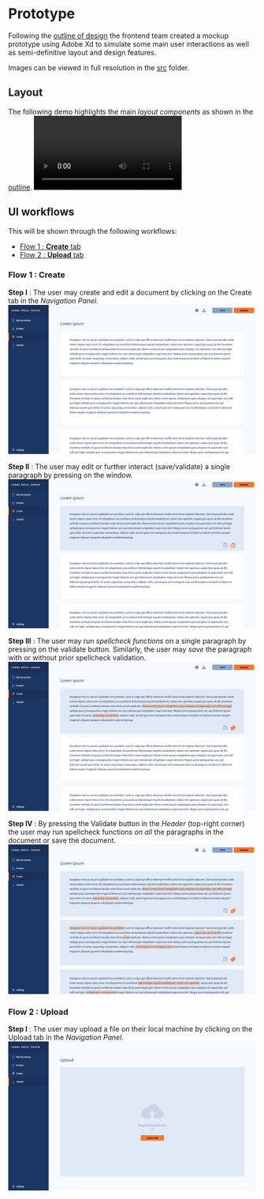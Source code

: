 # Prototype
Following the [outline of design](../design_outline.md) the frontend team created a mockup prototype using Adobe Xd to simulate some main user interactions as well as semi-definitive layout and design features.

Images can be viewed in full resolution in the [src](src) folder.

## Layout
The following demo highlights the main *layout components* as shown in the [outline](../design_outline.md).
<video controls><source src="src/demo_layout.mp4" type="video/mp4"> </video>


## UI workflows

This will be shown through the following workflows:
* [Flow 1 : **Create** tab](#flow-1--create)
* [Flow 2 : **Upload** tab](#flow-2--upload)

### Flow 1 : Create

**Step I** : The user may create and edit a document by clicking on the Create tab in the *Navigation Panel*.
![](src/Create_1_static.png)

**Step II** : The user may edit or further interact (save/validate) a single paragraph by pressing on the window.
![](src/Create_2_selected.png)

**Step III** : The user may run *spellcheck functions* on a single paragraph by pressing on the validate button. Similarly, the user may *save* the paragraph with or without prior spellcheck validation.
![](src/Create_3_validation.png)

**Step IV** : By pressing the Validate button in the *Header* (top-right corner) the user may run spellcheck functions *on all* the paragraphs in the document or save the document.
![](src/Create_4_validate-all.png)


### Flow 2 : Upload

**Step I** : The user may upload a file on their local machine by clicking on the Upload tab in the *Navigation Panel*.
![](src/Upload_1_static.png)